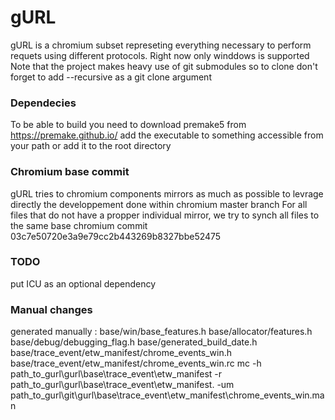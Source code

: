 # gURL
gURL is a chromium subset represeting everything necessary to perform requets using different protocols.
Right now only winddows is supported
Note that the project makes heavy use of git submodules so to clone don't forget to add --recursive as a git clone argument 

### Dependecies
To be able to build you need to download premake5 from https://premake.github.io/ add the executable to something accessible from your path or add it to the root directory 

### Chromium base commit
gURL tries to chromium components mirrors as much as possible to levrage directly the developpement done within chromium master branch
For all files that do not have a propper individual mirror, we try to synch all files to the same base chromium commit
03c7e50720e3a9e79cc2b443269b8327bbe52475

### TODO
put ICU as an optional dependency 

### Manual changes
generated manually :
base/win/base_features.h 
base/allocator/features.h
base/debug/debugging_flag.h
base/generated_build_date.h
base/trace_event/etw_manifest/chrome_events_win.h
base/trace_event/etw_manifest/chrome_events_win.rc
mc -h path_to_gurl\gurl\base\trace_event\etw_manifest -r path_to_gurl\gurl\base\trace_event\etw_manifest\. -um path_to_gurl\git\gurl\base\trace_event\etw_manifest\chrome_events_win.man